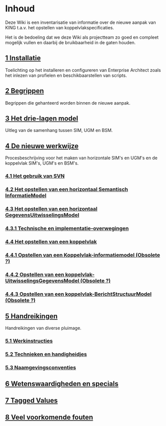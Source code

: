 # Inhoud

Deze Wiki is een inventarisatie van informatie over de nieuwe aanpak van KING t.a.v. het opstellen van koppelvlakspecificaties.  

Het is de bedoeling dat we deze Wiki als projectteam zo goed en compleet mogelijk vullen en daarbij de bruikbaarheid in de gaten houden.

## [1 Installatie](./Installatie.md)

Toelichting op het installeren en configureren van Enterprise Architect zoals het inlezen van profielen en beschikbaarstellen van scripts.

## [2 Begrippen](./Begrippen.md)

Begrippen die gehanteerd worden binnen de nieuwe aanpak.

## [3 Het drie-lagen model](./drielagen-model.md)

Uitleg van de samenhang tussen SIM, UGM en BSM.

## [4 De nieuwe werkwijze](.'De-nieuwe-werkwijze.md)

Procesbeschrijving voor het maken van horizontale SIM's en UGM's en de koppelvlak SIM's, UGM's en BSM's.

### [4.1 Het gebruik van SVN](Gebruik-van-SVN.md)

### [4.2 Het opstellen van een horizontaal Semantisch InformatieModel](./Opstellen-SIM)

### [4.3 Het opstellen van een horizontaal GegevensUitwisselingsModel](./Opstellen-UGM)

### [4.3.1 Technische en implementatie-overwegingen](Technische-overwegingen.md)

### [4.4 Het opstellen van een koppelvlak](Opstellen-koppelvlak.md)

### [4.4.1 Opstellen van een Koppelvlak-informatiemodel (Obsolete ?)]()

### [4.4.2 Opstellen van een koppelvlak-UitwisselingsGegevensModel (Obsolete ?)]()

### [4.4.3 Opstellen van een koppelvlak-BerichtStructuurModel (Obsolete ?) ]()

## [5 Handreikingen](./Handreikingen.md)

Handreikingen van diverse pluimage.

### [5.1 Werkinstructies](./Werkinstructies.md)

### [5.2 Technieken en handigheidjes](./Technieken-en-handigheidjes.md)

### [5.3 Naamgevingsconventies](./Naamgevingsconventies.md)

## [6 Wetenswaardigheden en specials](./Wetenswaardigheden-en-specials.md)

## [7 Tagged Values](./Tagged-values.md)

## [8 Veel voorkomende fouten](./Veelvoorkomende-fouten)
